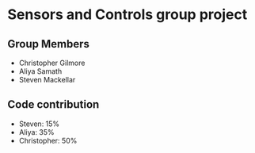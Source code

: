 # Sensors and Controls group project
## Group Members
- Christopher Gilmore
- Aliya Samath
- Steven Mackellar

## Code contribution
- Steven: 15%
- Aliya: 35%
- Christopher: 50% 